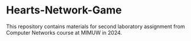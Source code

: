 # Hearts-Network-Game
 This repository contains materials for second laboratory assignment from Computer Networks course at MIMUW in 2024. 
